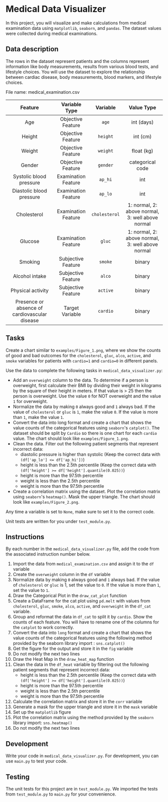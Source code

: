 <div spacer" style="padding: 15px 0px;"></div><h1 id="content-start" data-playwright-test-label="challenge-title">Medical Data Visualizer</h1><section id="description">
<p>In this project, you will visualize and make calculations from medical examination data using <code>matplotlib</code>, <code>seaborn</code>, and <code>pandas</code>. The dataset values were collected during medical examinations.</p>
<h2>Data description</h2>
<p>The rows in the dataset represent patients and the columns represent information like body measurements, results from various blood tests, and lifestyle choices. You will use the dataset to explore the relationship between cardiac disease, body measurements, blood markers, and lifestyle choices.</p>
<p>File name: medical_examination.csv</p>
<table>
<thead>
<tr>
<th align="center">Feature</th>
<th align="center">Variable Type</th>
<th align="center">Variable</th>
<th align="center">Value Type</th>
</tr>
</thead>
<tbody>
<tr>
<td align="center">Age</td>
<td align="center">Objective Feature</td>
<td align="center"><code>age</code></td>
<td align="center">int (days)</td>
</tr>
<tr>
<td align="center">Height</td>
<td align="center">Objective Feature</td>
<td align="center"><code>height</code></td>
<td align="center">int (cm)</td>
</tr>
<tr>
<td align="center">Weight</td>
<td align="center">Objective Feature</td>
<td align="center"><code>weight</code></td>
<td align="center">float (kg)</td>
</tr>
<tr>
<td align="center">Gender</td>
<td align="center">Objective Feature</td>
<td align="center"><code>gender</code></td>
<td align="center">categorical code</td>
</tr>
<tr>
<td align="center">Systolic blood pressure</td>
<td align="center">Examination Feature</td>
<td align="center"><code>ap_hi</code></td>
<td align="center">int</td>
</tr>
<tr>
<td align="center">Diastolic blood pressure</td>
<td align="center">Examination Feature</td>
<td align="center"><code>ap_lo</code></td>
<td align="center">int</td>
</tr>
<tr>
<td align="center">Cholesterol</td>
<td align="center">Examination Feature</td>
<td align="center"><code>cholesterol</code></td>
<td align="center">1: normal, 2: above normal, 3: well above normal</td>
</tr>
<tr>
<td align="center">Glucose</td>
<td align="center">Examination Feature</td>
<td align="center"><code>gluc</code></td>
<td align="center">1: normal, 2: above normal, 3: well above normal</td>
</tr>
<tr>
<td align="center">Smoking</td>
<td align="center">Subjective Feature</td>
<td align="center"><code>smoke</code></td>
<td align="center">binary</td>
</tr>
<tr>
<td align="center">Alcohol intake</td>
<td align="center">Subjective Feature</td>
<td align="center"><code>alco</code></td>
<td align="center">binary</td>
</tr>
<tr>
<td align="center">Physical activity</td>
<td align="center">Subjective Feature</td>
<td align="center"><code>active</code></td>
<td align="center">binary</td>
</tr>
<tr>
<td align="center">Presence or absence of cardiovascular disease</td>
<td align="center">Target Variable</td>
<td align="center"><code>cardio</code></td>
<td align="center">binary</td>
</tr>
</tbody>
</table>
<h2>Tasks</h2>
<p>Create a chart similar to <code>examples/Figure_1.png</code>, where we show the counts of good and bad outcomes for the <code>cholesterol</code>, <code>gluc</code>, <code>alco</code>, <code>active</code>, and <code>smoke</code> variables for patients with <code>cardio=1</code> and <code>cardio=0</code> in different panels.</p>
<p>Use the data to complete the following tasks in <code>medical_data_visualizer.py</code>:</p>
<ul>
<li>Add an <code>overweight</code> column to the data. To determine if a person is overweight, first calculate their BMI by dividing their weight in kilograms by the square of their height in meters. If that value is &gt; 25 then the person is overweight. Use the value <code>0</code> for NOT overweight and the value <code>1</code> for overweight.</li>
<li>Normalize the data by making <code>0</code> always good and <code>1</code> always bad. If the value of <code>cholesterol</code> or <code>gluc</code> is <code>1</code>, make the value <code>0</code>. If the value is more than <code>1</code>, make the value <code>1</code>.</li>
<li>Convert the data into long format and create a chart that shows the value counts of the categorical features using <code>seaborn</code>'s <code>catplot()</code>. The dataset should be split by <code>Cardio</code> so there is one chart for each <code>cardio</code> value. The chart should look like <code>examples/Figure_1.png</code>.</li>
<li>Clean the data. Filter out the following patient segments that represent incorrect data:
<ul>
<li>diastolic pressure is higher than systolic (Keep the correct data with <code>(df['ap_lo'] &lt;= df['ap_hi'])</code>)</li>
<li>height is less than the 2.5th percentile (Keep the correct data with <code>(df['height'] &gt;= df['height'].quantile(0.025))</code>)</li>
<li>height is more than the 97.5th percentile</li>
<li>weight is less than the 2.5th percentile</li>
<li>weight is more than the 97.5th percentile</li>
</ul>
</li>
<li>Create a correlation matrix using the dataset. Plot the correlation matrix using <code>seaborn</code>'s <code>heatmap()</code>. Mask the upper triangle. The chart should look like <code>examples/Figure_2.png</code>.</li>
</ul>
<p>Any time a variable is set to <code>None</code>, make sure to set it to the correct code.</p>
<p>Unit tests are written for you under <code>test_module.py</code>.</p>
<h2>Instructions</h2>
<p>By each number in the <code>medical_data_visualizer.py</code> file, add the code from the associated instruction number below.</p>
<ol>
<li>Import the data from <code>medical_examination.csv</code> and assign it to the <code>df</code> variable</li>
<li>Create the <code>overweight</code> column in the <code>df</code> variable</li>
<li>Normalize data by making <code>0</code> always good and <code>1</code> always bad. If the value of <code>cholesterol</code> or <code>gluc</code> is 1, set the value to <code>0</code>. If the value is more than <code>1</code>, set the value to <code>1</code>.</li>
<li>Draw the Categorical Plot in the <code>draw_cat_plot</code> function</li>
<li>Create a DataFrame for the cat plot using <code>pd.melt</code> with values from <code>cholesterol</code>, <code>gluc</code>, <code>smoke</code>, <code>alco</code>, <code>active</code>, and <code>overweight</code> in the <code>df_cat</code> variable.</li>
<li>Group and reformat the data in <code>df_cat</code> to split it by <code>cardio</code>. Show the counts of each feature. You will have to rename one of the columns for the <code>catplot</code> to work correctly.</li>
<li>Convert the data into <code>long</code> format and create a chart that shows the value counts of the categorical features using the following method provided by the seaborn library import : <code>sns.catplot()</code></li>
<li>Get the figure for the output and store it in the <code>fig</code> variable</li>
<li>Do not modify the next two lines</li>
<li>Draw the Heat Map in the <code>draw_heat_map</code> function</li>
<li>Clean the data in the <code>df_heat</code> variable by filtering out the following patient segments that represent incorrect data:
<ul>
<li>height is less than the 2.5th percentile (Keep the correct data with <code>(df['height'] &gt;= df['height'].quantile(0.025))</code>)</li>
<li>height is more than the 97.5th percentile</li>
<li>weight is less than the 2.5th percentile</li>
<li>weight is more than the 97.5th percentile</li>
</ul>
</li>
<li>Calculate the correlation matrix and store it in the <code>corr</code> variable</li>
<li>Generate a mask for the upper triangle and store it in the <code>mask</code> variable</li>
<li>Set up the <code>matplotlib</code> figure</li>
<li>Plot the correlation matrix using the method provided by the <code>seaborn</code> library import: <code>sns.heatmap()</code></li>
<li>Do not modify the next two lines</li>
</ol>
<h2>Development</h2>
<p>Write your code in <code>medical_data_visualizer.py</code>. For development, you can use <code>main.py</code> to test your code.</p>
<h2>Testing</h2>
<p>The unit tests for this project are in <code>test_module.py</code>. We imported the tests from <code>test_module.py</code> to <code>main.py</code> for your convenience.</p>
